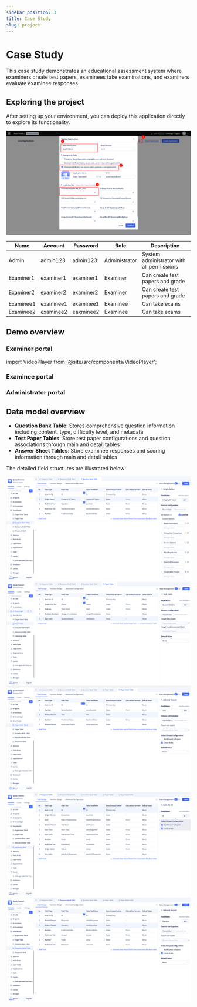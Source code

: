 ```yaml
---
sidebar_position: 3
title: Case Study
slug: project
---
```

# Case Study

This case study demonstrates an educational assessment system where examiners create test papers, examinees take examinations, and examiners evaluate examinee responses.

## Exploring the project

After setting up your environment, you can deploy this application directly to explore its functionality.

![](img/project_192638.png)

| Name | Account | Password | Role | Description |
|------|------|------|------|------|
| Admin | admin123 | admin123 | Administrator | System administrator with all permissions |
| Examiner1 | examiner1 | examiner1 | Examiner | Can create test papers and grade |
| Examiner2 | examiner2 | examiner2 | Examiner | Can create test papers and grade |
| Examinee1 | examinee1 | examinee1 | Examinee | Can take exams |
| Examinee2 | examinee2 | eaxminee2 | Examinee | Can take exams |

## Demo overview
### Examiner portal
import VideoPlayer from '@site/src/components/VideoPlayer';

<VideoPlayer relatePath="/docs/tutorial/en/project_examiner.mp4" />

### Examinee portal

<VideoPlayer relatePath="/docs/tutorial/en/project_examinee.mp4" />

### Administrator portal

<VideoPlayer relatePath="/docs/tutorial/en/project_admin.mp4" />

## Data model overview
* **Question Bank Table**: Stores comprehensive question information including content, type, difficulty level, and metadata
* **Test Paper Tables**: Store test paper configurations and question associations through main and detail tables
* **Answer Sheet Tables**: Store examinee responses and scoring information through main and detail tables

The detailed field structures are illustrated below:

![](img/project_102847.png)
![](img/project_102943.png)
![](img/project_103005.png)
![](img/project_103040.png)
![](img/project_103119.png)